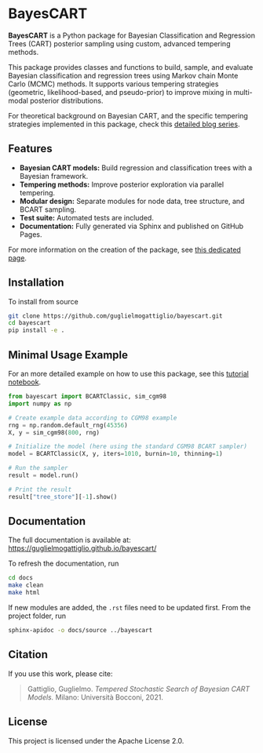 # BayesCART

**BayesCART** is a Python package for Bayesian Classification and Regression Trees (CART) posterior sampling using custom, advanced tempering methods.

This package provides classes and functions to build, sample, and evaluate Bayesian
classification and regression trees using Markov chain Monte Carlo (MCMC) methods.
It supports various tempering strategies (geometric, likelihood-based, and pseudo-prior)
to improve mixing in multi-modal posterior distributions.

For theoretical background on Bayesian CART, and the specific tempering strategies implemented in this package, check this [detailed blog series](https://guglielmogattiglio.com/blog/bayesian-classification-and-regression-trees-theoretical-series).

## Features

- **Bayesian CART models:** Build regression and classification trees with a Bayesian framework.
- **Tempering methods:** Improve posterior exploration via parallel tempering.
- **Modular design:** Separate modules for node data, tree structure, and BCART sampling.
- **Test suite:** Automated tests are included.
- **Documentation:** Fully generated via Sphinx and published on GitHub Pages.


For more information on the creation of the package, see [this dedicated page](https://guglielmogattiglio.com/blog/bayescart-python-package/).






## Installation

To install from source

```bash
git clone https://github.com/guglielmogattiglio/bayescart.git
cd bayescart
pip install -e .
```

## Minimal Usage Example

For an more detailed example on how to use this package, see this [tutorial notebook](https://guglielmogattiglio.com/blog/using-bayescart-to-solve-cgm98).

```python
from bayescart import BCARTClassic, sim_cgm98
import numpy as np

# Create example data according to CGM98 example
rng = np.random.default_rng(45356)
X, y = sim_cgm98(800, rng)

# Initialize the model (here using the standard CGM98 BCART sampler)
model = BCARTClassic(X, y, iters=1010, burnin=10, thinning=1)

# Run the sampler
result = model.run()

# Print the result
result["tree_store"][-1].show()
```

## Documentation
The full documentation is available at: https://guglielmogattiglio.github.io/bayescart/

To refresh the documentation, run 
```bash
cd docs
make clean
make html
```

If new modules are added, the `.rst` files need to be updated first. From the project folder, run
```bash
sphinx-apidoc -o docs/source ../bayescart
```

## Citation

If you use this work, please cite:

> Gattiglio, Guglielmo. *Tempered Stochastic Search of Bayesian CART Models.* Milano: Università Bocconi, 2021. 

## License
This project is licensed under the Apache License 2.0.
